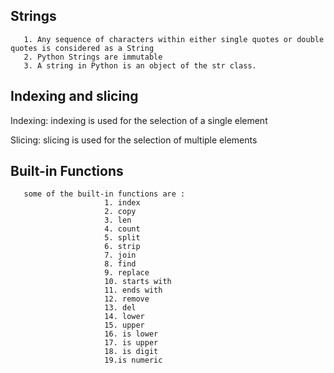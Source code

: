 

## Strings
       1. Any sequence of characters within either single quotes or double quotes is considered as a String
       2. Python Strings are immutable
       3. A string in Python is an object of the str class. 
## Indexing and slicing

Indexing: indexing is used for the selection of a single element

Slicing: slicing is used for the selection of multiple elements
## Built-in Functions 

       some of the built-in functions are :
                         1. index
                         2. copy
                         3. len
                         4. count
                         5. split
                         6. strip
                         7. join
                         8. find
                         9. replace
                         10. starts with
                         11. ends with 
                         12. remove
                         13. del
                         14. lower
                         15. upper
                         16. is lower
                         17. is upper
                         18. is digit
                         19.is numeric
